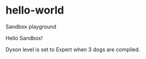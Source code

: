 # hello-world
Sandbox playground

Hello Sandbox!

Dyson level is set to Expert when 3 dogs are compiled.
